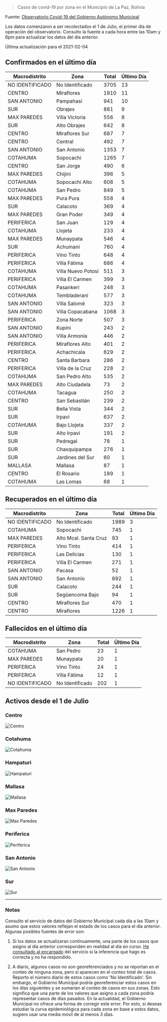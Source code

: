 > Casos de covid-19 por zona en el Municipio de La Paz, Bolivia

Fuente: [Observatorio Covid-19 del Gobierno Autónomo Municipal](http://observatoriocovid19.lapaz.bo/observatorio/index.php/datos-abiertos-covid)

Los datos comenzaron a ser recolectados el 1 de Julio, el primer día de operación del observatorio. Consulto la fuente a cada hora entre las 10am y 6pm para actualizar los datos del día anterior.

Última actualización para el 2021-02-04

## Confirmados en el último día

| Macrodistrito   | Zona               |   Total |   Último Día |
|-----------------|--------------------|---------|--------------|
| NO IDENTIFICADO | No Identificado    |    3705 |           13 |
| CENTRO          | Miraflores         |    1910 |           11 |
| SAN ANTONIO     | Pampahasi          |     941 |           10 |
| SUR             | Obrajes            |     881 |            9 |
| MAX PAREDES     | Villa Victoria     |     556 |            8 |
| SUR             | Alto Obrajes       |     642 |            8 |
| CENTRO          | Miraflores Sur     |     687 |            7 |
| CENTRO          | Central            |     492 |            7 |
| SAN ANTONIO     | San Antonio        |    1353 |            7 |
| COTAHUMA        | Sopocachi          |    1265 |            7 |
| CENTRO          | San Jorge          |     490 |            6 |
| MAX PAREDES     | Chijini            |     396 |            5 |
| COTAHUMA        | Sopocachi Alto     |     608 |            5 |
| COTAHUMA        | San Pedro          |     849 |            5 |
| MAX PAREDES     | Pura Pura          |     558 |            4 |
| SUR             | Calacoto           |     369 |            4 |
| MAX PAREDES     | Gran Poder         |     349 |            4 |
| PERIFERICA      | San Juan           |     129 |            4 |
| COTAHUMA        | Llojeta            |     233 |            4 |
| MAX PAREDES     | Munaypata          |     546 |            4 |
| SUR             | Achumani           |     760 |            4 |
| PERIFERICA      | Vino Tinto         |     648 |            4 |
| PERIFERICA      | Villa Fátima       |     686 |            4 |
| COTAHUMA        | Villa Nuevo Potosí |     511 |            3 |
| PERIFERICA      | Villa El Carmen    |     399 |            3 |
| COTAHUMA        | Pasankeri          |     248 |            3 |
| COTAHUMA        | Tembladerani       |     577 |            3 |
| SAN ANTONIO     | Villa Salomé       |     323 |            3 |
| SAN ANTONIO     | Villa Copacabana   |    1068 |            3 |
| PERIFERICA      | Zona Norte         |     507 |            3 |
| SAN ANTONIO     | Kupini             |     243 |            2 |
| SAN ANTONIO     | Villa Armonía      |     446 |            2 |
| PERIFERICA      | Miraflores Alto    |     401 |            2 |
| PERIFERICA      | Achachicala        |     629 |            2 |
| CENTRO          | Santa Barbara      |     286 |            2 |
| PERIFERICA      | Villa de la Cruz   |     228 |            2 |
| COTAHUMA        | San Pedro Alto     |     535 |            2 |
| MAX PAREDES     | Alto Ciudadela     |      73 |            2 |
| COTAHUMA        | Tacagua            |     250 |            2 |
| CENTRO          | San Sebastián      |     239 |            2 |
| SUR             | Bella Vista        |     344 |            2 |
| SUR             | Irpavi             |     637 |            2 |
| COTAHUMA        | Bajo Llojeta       |     337 |            2 |
| SUR             | Alto Irpavi        |     191 |            2 |
| SUR             | Pedregal           |      78 |            1 |
| SUR             | Chasquipampa       |     276 |            1 |
| SUR             | Jardines del Sur   |      60 |            1 |
| MALLASA         | Mallasa            |      87 |            1 |
| CENTRO          | El Rosario         |     189 |            1 |
| COTAHUMA        | Las Lomas          |      68 |            1 |

## Recuperados en el último día

| Macrodistrito   | Zona                  |   Total |   Último Día |
|-----------------|-----------------------|---------|--------------|
| NO IDENTIFICADO | No Identificado       |    1989 |            3 |
| COTAHUMA        | Sopocachi             |     745 |            1 |
| MAX PAREDES     | Alto Mcal. Santa Cruz |      93 |            1 |
| PERIFERICA      | Vino Tinto            |     414 |            1 |
| PERIFERICA      | Las Delicias          |     130 |            1 |
| PERIFERICA      | Villa El Carmen       |     271 |            1 |
| SAN ANTONIO     | Pacasa                |      52 |            1 |
| SAN ANTONIO     | San Antonio           |     892 |            1 |
| SUR             | Calacoto              |     244 |            1 |
| SUR             | Següencoma Bajo       |      94 |            1 |
| CENTRO          | Miraflores Sur        |     470 |            1 |
| CENTRO          | Miraflores            |    1226 |            1 |

## Fallecidos en el último día

| Macrodistrito   | Zona            |   Total |   Último Día |
|-----------------|-----------------|---------|--------------|
| COTAHUMA        | San Pedro       |      23 |            1 |
| MAX PAREDES     | Munaypata       |      20 |            1 |
| PERIFERICA      | Vino Tinto      |      24 |            1 |
| PERIFERICA      | Villa Fátima    |      12 |            1 |
| NO IDENTIFICADO | No Identificado |     202 |            1 |

## Activos desde el 1 de Julio

### Centro

![Centro](plots/activos_centro.png)

### Cotahuma

![Cotahuma](plots/activos_cotahuma.png)

### Hampaturi

![Hampaturi](plots/activos_hampaturi.png)

### Mallasa

![Mallasa](plots/activos_mallasa.png)

### Max Paredes

![Max Paredes](plots/activos_max_paredes.png)

### Periferica

![Periferica](plots/activos_periferica.png)

### San Antonio

![San Antonio](plots/activos_san_antonio.png)

### Sur

![Sur](plots/activos_sur.png)

---

### Notas

Consulto el servicio de datos del Gobierno Municipal cada día a las 10am y asumo que estos valores reflejan el estado de los casos para el día anterior. Algunas posibles fuentes de error son:

1. Si los datos se actualizaran contínuamente, una parte de los casos que asigno al día anterior corresponden en realidad al día en curso. [He consultado al encargado](https://twitter.com/mauforonda/status/1278727234765959168) del servicio si la inferencia que hago es correcta y no ha respondido.

2. A diario, algunos casos no son georeferenciados y no se reportan en el conteo de ninguna zona, pero sí aparecen en el conteo total de casos. Reporto el número diario de estos casos como 'No Identificado'.  Sin embargo, el Gobierno Municipal podría georeferenciar estos casos en los días siguientes y se sumarían al conteo de casos en sus zonas. Esto significa que una parte de los valores que asigno a cada zona podría representar casos de días pasados. En la actualidad, el Gobierno Municipal no ofrece una forma de corregir este error. Por esto, si deseas estudiar la curva epidemiológica para cada zona en base a estos datos, sugiero usar una media móvil de al menos 3 días.